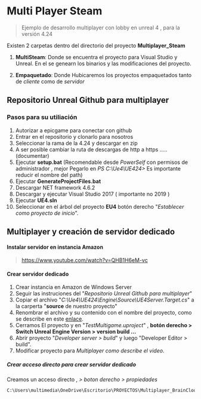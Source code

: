# Multi Player Steam

> Ejemplo de desarrollo multiplayer con lobby en unreal 4 , para la versión 4.24

Existen 2 carpetas dentro del directorio del proyecto **Multiplayer_Steam**

1. **MultiSteam**: Donde se encuentra el proyecto para Visual Studio y Unreal. En el se genearn los binarios y las modificaciones del proyecto.

2. **Empaquetado**: Donde Hubicaremos los proyectos empaquetados tanto de *cliente* como de *servidor*


## Repositorio Unreal Github para multiplayer

###  Pasos para su utiliación
1. Autorizar a epicgame para conectar con github
2. Entrar en el repositorio y clonarlo para nosotros
3. Seleccionar la rama de la 4.24 y descargar en zip
4. A ser posible cambiar la ruta de descargas de http a https ..... (documentar)
5. Ejecutar **setup.bat** (Recomendable desde *PowerSelf* con permisos de administrador , mejor Pegarlo en *PS C:\Ue4\UE424>* Es importante reducir el nombre del path)
6. Ejecutar **GenerateProjectFiles.bat**
7. Descargar NET framework 4.6.2
8. Descargar y ejecutar Visual Studio 2017 ( importante no 2019 )
9. Ejecutar **UE4.sln**
10. Seleccionar en el árbol del proyecto **EU4** botón derecho "*Establecer como proyecto de inicio*".

## Multiplayer y creación de servidor dedicado
####  Instalar servidor en instancia Amazon
> https://www.youtube.com/watch?v=QHB1H6eM-vc
#### Crear servidor dedicado
1. Crear instancia en Amazon de Windows Server
2.  Seguir las instruciones del "*Repositorio Unreal Github para multiplayer*"
3.  Copiar el archivo "*C:\Ue4\UE424\Engine\Source\UE4Server.Target.cs*" a la carperta "**source** de nuestro proyecto"
4. Renombrar el archivo y su contenido con el nombre del proyecto, como se describe en este [enlace](https://docs.unrealengine.com/en-US/InteractiveExperiences/Networking/HowTo/DedicatedServers/index.html). 
5. Cerramos El proyecto y en "*TestMultigame.uproject*" , **botón derecho > Switch Unreal Engine Version > version build ...**
6. Abrir proyecto "*Developer server > build*" y luego "Developer Editor > build".
7. Modificar proyecto para *Multiplayer como describe el video*.

##### Crear acceso directo para crear servidor dedicado

Creamos un acceso directo , *> boton derecho > propiedades*
```sh
C:\Users\multimedia\OneDrive\Escritorio\PROYECTOS\Multiplayer_BrainCloud\Empaquetado\MultiSteamServer.exe /Game/ThirdPersonCPP/Maps/ThirdPersonExampleMap -log
```
